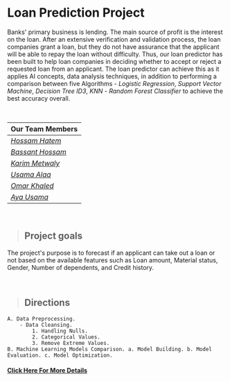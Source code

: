 # Loan Prediction Project
Banks' primary business is lending. The main source of profit is the interest on the loan.
After an extensive verification and validation process, the loan companies grant a loan, but they do not have assurance that the applicant will be able to repay the loan without difficulty.
Thus, our loan predictor has been built to help loan companies in deciding whether to accept or reject a requested loan from an applicant. The loan predictor can achieve this as it applies AI concepts, data analysis techniques, in addition to performing a comparison between five Algorithms - *Logistic Regression*, *Support Vector Machine*, *Decision Tree ID3*, *KNN* - *Random Forest Classifier* to achieve the best accuracy overall.

<br>

|                                  Our Team Members                                  | 
| ---------------------------------------------------------------------------------- | 
|    *<a href="https://github.com/Dragon-H22/" target="_blank">Hossam Hatem</a>*     | 
| *<a href="https://github.com/BassantHossam20" target="_blank">Bassant Hossam</a>*  | 
|  *<a href="https://github.com/KarimMetwaly19" target="_blank">Karim Metwaly</a>*   | 
|      *<a href="https://github.com/OsaamaAlaa" target="_blank">Usama Alaa</a>*      | 
|       *<a href="https://github.com/0mar01" target="_blank">Omar Khaled</a>*        | 
|      *<a href="https://github.com/aya-mourad" target="_blank">Aya Usama</a>*       |

<br>

> ## Project goals
The project's purpose is to forecast if an applicant can take out a loan or not based on the available features such as Loan amount, Material status, Gender, Number of dependents, and Credit history.

<br>

> ## Directions
    A. Data Preprocessing.
        - Data Cleansing.
            1. Handling Nulls.
            2. Categorical Values.
            3. Remove Extreme Values.
    B. Machine Learning Models Comparison. a. Model Building. b. Model Evaluation. c. Model Optimization.

<!-- [Loan Prediction.pdf](https://github.com/Dragon-H22/Loan_Prediction_AI/files/8814750/Loan.Prediction.pdf) -->

#### <a href="https://github.com/Dragon-H22/Loan_Prediction_AI/files/8814750/Loan.Prediction.pdf">Click Here For More Details</a>
